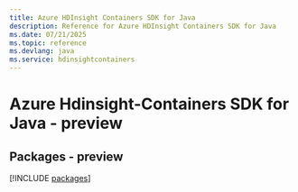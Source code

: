 ```yaml
---
title: Azure HDInsight Containers SDK for Java
description: Reference for Azure HDInsight Containers SDK for Java
ms.date: 07/21/2025
ms.topic: reference
ms.devlang: java
ms.service: hdinsightcontainers
---
```

# Azure Hdinsight-Containers SDK for Java - preview
## Packages - preview
[!INCLUDE [packages](hdinsight-containers-index.md)]